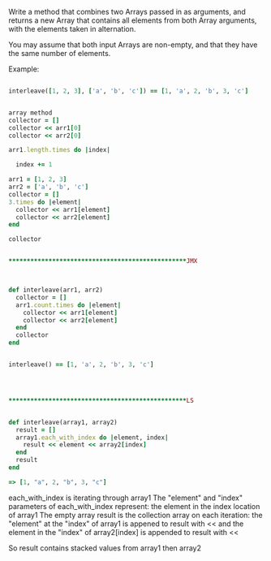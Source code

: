 Write a method that combines two Arrays passed in as arguments, and returns a new Array that contains all elements from both Array arguments, with the elements taken in alternation.

You may assume that both input Arrays are non-empty, and that they have the same number of elements.

Example:
```ruby

interleave([1, 2, 3], ['a', 'b', 'c']) == [1, 'a', 2, 'b', 3, 'c']


array method
collector = []
collector << arr1[0]
collector << arr2[0]

arr1.length.times do |index|

  index += 1

arr1 = [1, 2, 3]
arr2 = ['a', 'b', 'c']
collector = []
3.times do |element|
  collector << arr1[element]
  collector << arr2[element]
end

collector


*************************************************JMX



def interleave(arr1, arr2)
  collector = []
  arr1.count.times do |element|
    collector << arr1[element]
    collector << arr2[element]
  end
  collector
end


interleave() == [1, 'a', 2, 'b', 3, 'c']




*************************************************LS


def interleave(array1, array2)
  result = []
  array1.each_with_index do |element, index|
    result << element << array2[index]
  end
  result
end

=> [1, "a", 2, "b", 3, "c"]


```

each_with_index is iterating through array1
The "element" and "index" parameters of each_with_index represent:
  the element in the index location of array1
The empty array result is the collection array
on each iteration:
  the "element" at the "index" of array1 is appened to result with <<
and
  the element in the "index" of array2[index] is appended to result with <<

So result contains stacked values from array1 then array2



